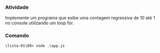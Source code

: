 ### Atividade 

 Implemente um programa que exibe uma contagem regressiva de 10 até 1 no console
utilizando um loop for.

### Comando

    \lista-01\09> node .\app.js